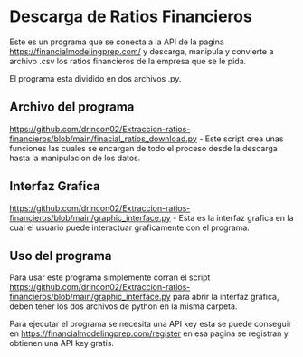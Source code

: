 # Descarga de Ratios Financieros

Este es un programa que se conecta a la API de la pagina https://financialmodelingprep.com/ y descarga, manipula y convierte a archivo .csv los ratios financieros de la empresa que se le pida.

El programa esta dividido en dos archivos .py.

## Archivo del programa

https://github.com/drincon02/Extraccion-ratios-financieros/blob/main/finacial_ratios_download.py - Este script crea unas funciones las cuales se encargan de todo el proceso desde la descarga hasta la manipulacion de los datos.

## Interfaz Grafica

https://github.com/drincon02/Extraccion-ratios-financieros/blob/main/graphic_interface.py - Esta es la interfaz grafica en la cual el usuario puede interactuar graficamente con el programa.

## Uso del programa

Para usar este programa simplemente corran el script https://github.com/drincon02/Extraccion-ratios-financieros/blob/main/graphic_interface.py para abrir la interfaz grafica, deben tener los dos archivos de python en la misma carpeta.

Para ejecutar el programa se necesita una API key esta se puede conseguir en https://financialmodelingprep.com/register en esa pagina se registran y obtienen una API key gratis.
